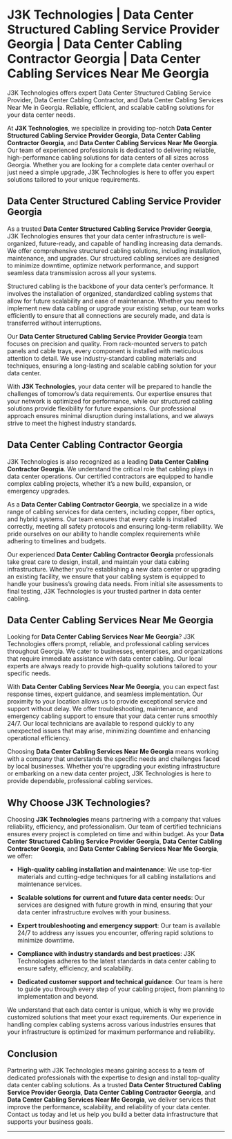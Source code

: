 # J3K Technologies | Data Center Structured Cabling Service Provider Georgia | Data Center Cabling Contractor Georgia | Data Center Cabling Services Near Me Georgia

J3K Technologies offers expert Data Center Structured Cabling Service Provider, Data Center Cabling Contractor, and Data Center Cabling Services Near Me in Georgia. Reliable, efficient, and scalable cabling solutions for your data center needs.

At **J3K Technologies**, we specialize in providing top-notch **Data Center Structured Cabling Service Provider Georgia**, **Data Center Cabling Contractor Georgia**, and **Data Center Cabling Services Near Me Georgia**. Our team of experienced professionals is dedicated to delivering reliable, high-performance cabling solutions for data centers of all sizes across Georgia. Whether you are looking for a complete data center overhaul or just need a simple upgrade, J3K Technologies is here to offer you expert solutions tailored to your unique requirements.

## Data Center Structured Cabling Service Provider Georgia

As a trusted **Data Center Structured Cabling Service Provider Georgia**, J3K Technologies ensures that your data center infrastructure is well-organized, future-ready, and capable of handling increasing data demands. We offer comprehensive structured cabling solutions, including installation, maintenance, and upgrades. Our structured cabling services are designed to minimize downtime, optimize network performance, and support seamless data transmission across all your systems.

Structured cabling is the backbone of your data center’s performance. It involves the installation of organized, standardized cabling systems that allow for future scalability and ease of maintenance. Whether you need to implement new data cabling or upgrade your existing setup, our team works efficiently to ensure that all connections are securely made, and data is transferred without interruptions. 

Our **Data Center Structured Cabling Service Provider Georgia** team focuses on precision and quality. From rack-mounted servers to patch panels and cable trays, every component is installed with meticulous attention to detail. We use industry-standard cabling materials and techniques, ensuring a long-lasting and scalable cabling solution for your data center.

With **J3K Technologies**, your data center will be prepared to handle the challenges of tomorrow’s data requirements. Our expertise ensures that your network is optimized for performance, while our structured cabling solutions provide flexibility for future expansions. Our professional approach ensures minimal disruption during installations, and we always strive to meet the highest industry standards.

## Data Center Cabling Contractor Georgia

J3K Technologies is also recognized as a leading **Data Center Cabling Contractor Georgia**. We understand the critical role that cabling plays in data center operations. Our certified contractors are equipped to handle complex cabling projects, whether it’s a new build, expansion, or emergency upgrades.

As a **Data Center Cabling Contractor Georgia**, we specialize in a wide range of cabling services for data centers, including copper, fiber optics, and hybrid systems. Our team ensures that every cable is installed correctly, meeting all safety protocols and ensuring long-term reliability. We pride ourselves on our ability to handle complex requirements while adhering to timelines and budgets.

Our experienced **Data Center Cabling Contractor Georgia** professionals take great care to design, install, and maintain your data cabling infrastructure. Whether you’re establishing a new data center or upgrading an existing facility, we ensure that your cabling system is equipped to handle your business’s growing data needs. From initial site assessments to final testing, J3K Technologies is your trusted partner in data center cabling.

## Data Center Cabling Services Near Me Georgia

Looking for **Data Center Cabling Services Near Me Georgia**? J3K Technologies offers prompt, reliable, and professional cabling services throughout Georgia. We cater to businesses, enterprises, and organizations that require immediate assistance with data center cabling. Our local experts are always ready to provide high-quality solutions tailored to your specific needs.

With **Data Center Cabling Services Near Me Georgia**, you can expect fast response times, expert guidance, and seamless implementation. Our proximity to your location allows us to provide exceptional service and support without delay. We offer troubleshooting, maintenance, and emergency cabling support to ensure that your data center runs smoothly 24/7. Our local technicians are available to respond quickly to any unexpected issues that may arise, minimizing downtime and enhancing operational efficiency.

Choosing **Data Center Cabling Services Near Me Georgia** means working with a company that understands the specific needs and challenges faced by local businesses. Whether you're upgrading your existing infrastructure or embarking on a new data center project, J3K Technologies is here to provide dependable, professional cabling services.

## Why Choose J3K Technologies?

Choosing **J3K Technologies** means partnering with a company that values reliability, efficiency, and professionalism. Our team of certified technicians ensures every project is completed on time and within budget. As your **Data Center Structured Cabling Service Provider Georgia**, **Data Center Cabling Contractor Georgia**, and **Data Center Cabling Services Near Me Georgia**, we offer:

- **High-quality cabling installation and maintenance**: We use top-tier materials and cutting-edge techniques for all cabling installations and maintenance services.
  
- **Scalable solutions for current and future data center needs**: Our services are designed with future growth in mind, ensuring that your data center infrastructure evolves with your business.

- **Expert troubleshooting and emergency support**: Our team is available 24/7 to address any issues you encounter, offering rapid solutions to minimize downtime.

- **Compliance with industry standards and best practices**: J3K Technologies adheres to the latest standards in data center cabling to ensure safety, efficiency, and scalability.

- **Dedicated customer support and technical guidance**: Our team is here to guide you through every step of your cabling project, from planning to implementation and beyond.

We understand that each data center is unique, which is why we provide customized solutions that meet your exact requirements. Our experience in handling complex cabling systems across various industries ensures that your infrastructure is optimized for maximum performance and reliability.

## Conclusion

Partnering with J3K Technologies means gaining access to a team of dedicated professionals with the expertise to design and install top-quality data center cabling solutions. As a trusted **Data Center Structured Cabling Service Provider Georgia**, **Data Center Cabling Contractor Georgia**, and **Data Center Cabling Services Near Me Georgia**, we deliver services that improve the performance, scalability, and reliability of your data center. Contact us today and let us help you build a better data infrastructure that supports your business goals.

---
